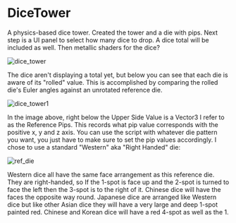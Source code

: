 # DiceTower

A physics-based dice tower.  Created the tower and a die with pips. Next step is a UI panel to select how many dice to drop.  A dice total will be included as well.  Then metallic shaders for the dice?
 
![dice_tower](https://user-images.githubusercontent.com/74695555/180630549-90d4a66f-fa14-4cdc-b2e5-21a0e9866a3b.png)

The dice aren't displaying a total yet, but below you can see that each die is aware of its "rolled" value.  This is accomplished by comparing the rolled die's Euler angles against an unrotated reference die.

![dice_tower1](https://user-images.githubusercontent.com/74695555/180630551-019753c5-7633-4b71-b958-4f7331534442.png)

In the image above, right below the Upper Side Value is a Vector3 I refer to as the Reference Pips.  This records what pip value corresponds with the positive x, y and z axis.  You can use the script with whatever die pattern you want, you just have to make sure to set the pip values accordingly.  I chose to use a standard "Western" aka "Right Handed" die:

![ref_die](https://user-images.githubusercontent.com/74695555/180630689-5bf73ea2-8be8-467d-9ae0-26e7300bec7c.png)

Western dice all have the same face arrangement as this reference die. They are right-handed, so If the 1-spot is face up and the 2-spot is turned to face the left then the 3-spot is to the right of it. Chinese dice will have the faces the opposite way round. Japanese dice are arranged like Western dice but like other Asian dice they will have a very large and deep 1-spot painted red. Chinese and Korean dice will have a red 4-spot as well as the 1.
